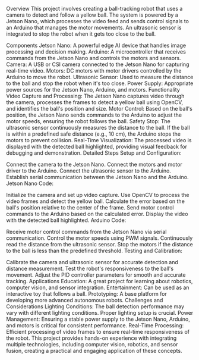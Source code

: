 Overview
This project involves creating a ball-tracking robot that uses a camera to detect and follow a yellow ball. The system is powered by a Jetson Nano, which processes the video feed and sends control signals to an Arduino that manages the motor movements. An ultrasonic sensor is integrated to stop the robot when it gets too close to the ball.

Components
Jetson Nano: A powerful edge AI device that handles image processing and decision making.
Arduino: A microcontroller that receives commands from the Jetson Nano and controls the motors and sensors.
Camera: A USB or CSI camera connected to the Jetson Nano for capturing real-time video.
Motors: DC motors with motor drivers controlled by the Arduino to move the robot.
Ultrasonic Sensor: Used to measure the distance to the ball and stop the robot when it's too close.
Power Supply: Appropriate power sources for the Jetson Nano, Arduino, and motors.
Functionality
Video Capture and Processing: The Jetson Nano captures video through the camera, processes the frames to detect a yellow ball using OpenCV, and identifies the ball's position and size.
Motor Control: Based on the ball's position, the Jetson Nano sends commands to the Arduino to adjust the motor speeds, ensuring the robot follows the ball.
Safety Stop: The ultrasonic sensor continuously measures the distance to the ball. If the ball is within a predefined safe distance (e.g., 10 cm), the Arduino stops the motors to prevent collision.
Real-Time Visualization: The processed video is displayed with the detected ball highlighted, providing visual feedback for debugging and demonstration.
Detailed Steps
Setup and Configuration:

Connect the camera to the Jetson Nano.
Connect the motors and motor driver to the Arduino.
Connect the ultrasonic sensor to the Arduino.
Establish serial communication between the Jetson Nano and the Arduino.
Jetson Nano Code:

Initialize the camera and set up video capture.
Use OpenCV to process the video frames and detect the yellow ball.
Calculate the error based on the ball's position relative to the center of the frame.
Send motor control commands to the Arduino based on the calculated error.
Display the video with the detected ball highlighted.
Arduino Code:

Receive motor control commands from the Jetson Nano via serial communication.
Control the motor speeds using PWM signals.
Continuously read the distance from the ultrasonic sensor.
Stop the motors if the distance to the ball is less than the predefined threshold.
Testing and Calibration:

Calibrate the camera and ultrasonic sensor for accurate detection and distance measurement.
Test the robot's responsiveness to the ball's movement.
Adjust the PID controller parameters for smooth and accurate tracking.
Applications
Education: A great project for learning about robotics, computer vision, and sensor integration.
Entertainment: Can be used as an interactive toy that follows a ball.
Prototyping: A base platform for developing more advanced autonomous robots.
Challenges and Considerations
Lighting Conditions: The ball detection performance may vary with different lighting conditions. Proper lighting setup is crucial.
Power Management: Ensuring a stable power supply to the Jetson Nano, Arduino, and motors is critical for consistent performance.
Real-Time Processing: Efficient processing of video frames to ensure real-time responsiveness of the robot.
This project provides hands-on experience with integrating multiple technologies, including computer vision, robotics, and sensor fusion, creating a practical and engaging application of these concepts.